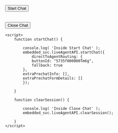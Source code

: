 <html>
    <input type="button" value="Start Chat" onclick="startChat();"/><br/><br/><br/>
    <input type="button" value="Close Chat" onclick="clearSession();"/><br/>
    
  <style type='text/css'>
    .embeddedServiceHelpButton .helpButton .uiButton {
      background-color: #005290;
      font-family: "Arial", sans-serif;
    }
    .embeddedServiceHelpButton .helpButton .uiButton:focus {
      outline: 1px solid #005290;
    }
  </style>

  <script type='text/javascript' src='https://service.force.com/embeddedservice/5.0/esw.min.js'></script>
  <script type='text/javascript'>
    var initESW = function(gslbBaseURL) {
      embedded_svc.settings.displayHelpButton = false;
      embedded_svc.settings.language = ''; //For example, enter 'en' or 'en-US'

      embedded_svc.settings.enabledFeatures = ['LiveAgent'];
      embedded_svc.settings.entryFeature = 'LiveAgent';

      embedded_svc.init(
        'https://infallibletechie9-dev-ed.my.salesforce.com',
        'https://infallibletechie9-dev-ed.my.site.com/',
        gslbBaseURL,
        '00D5f000001yZYJ',
        'Embedded_Chat',
        {
          baseLiveAgentContentURL: 'https://c.la4-c1-ia4.salesforceliveagent.com/content',
          deploymentId: '5725f000000TllG',
          buttonId: '5735f000000Tm6g',
          baseLiveAgentURL: 'https://d.la4-c1-ia4.salesforceliveagent.com/chat',
          eswLiveAgentDevName: 'EmbeddedServiceLiveAgent_Parent04I5f000000PJ1GEAW_17c32b6b665',
          isOfflineSupportEnabled: true
        }
      );
    };

    if (!window.embedded_svc) {
      var s = document.createElement('script');
      s.setAttribute('src', 'https://infallibletechie9-dev-ed.my.salesforce.com/embeddedservice/5.0/esw.min.js');
      s.onload = function() {
        initESW(null);
      };
      document.body.appendChild(s);
    } else {
      initESW('https://service.force.com');
    }
  </script>
  
    <script>
        function startChat() {
            
            console.log( 'Inside Start Chat' );
            embedded_svc.liveAgentAPI.startChat({
                directToAgentRouting: {
                buttonId: "5735f000000Tm6g",
                fallback: true
            },
            extraPrechatInfo: [],
            extraPrechatFormDetails: []
            });
            
        }
        
        function clearSession() {
            
            console.log( 'Inside Close Chat' );
            embedded_svc.liveAgentAPI.clearSession();
            
        }
    </script>
</html>
